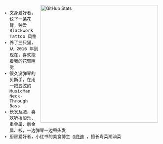 <img src="https://github-readme-stats.vercel.app/api?username=chengpeiquan&theme=vue&show_icons=true&include_all_commits=true&count_private=true&hide_title=true&layout=compact&hide_border=true&bg_color=ffffff00&text_color=666" width="380" alt="GitHub Stats" align="right" />

<samp>
  <ul>
    <li>文身爱好者，纹了一条花臂，钟爱 Blackwork Tattoo 风格</li>
    <li>养了三只猫，从 2016 年到现在，喜欢抱着我的花臂睡觉</li>
    <li>很久没弹琴的贝斯手，在用一把五弦的 MusicMan Neck-Through Bass</li>
    <li>长发及腰，喜欢听摇滚乐、重金属、新金属、核，一边弹琴一边甩头发</li>
    <li>厨房爱好者，小红书的美食博主 <a href="https://github.com/chengpeiquan/cooking-cookbook">@底迪</a> ，擅长粤菜潮汕菜</li>
  </ul>
</samp>
